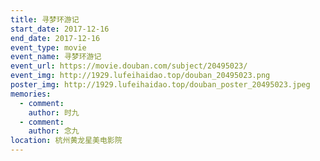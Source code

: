 ```yaml
---
title: 寻梦环游记
start_date: 2017-12-16
end_date: 2017-12-16
event_type: movie
event_name: 寻梦环游记
event_url: https://movie.douban.com/subject/20495023/
event_img: http://1929.lufeihaidao.top/douban_20495023.png
poster_img: http://1929.lufeihaidao.top/douban_poster_20495023.jpeg
memories:
  - comment: 
    author: 时九
  - comment: 
    author: 念九
location: 杭州黄龙星美电影院
---
```

